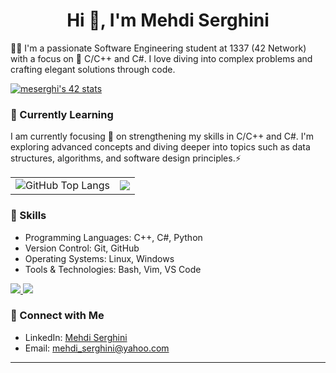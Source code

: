 <h1 align="center"> Hi 👋, I'm Mehdi Serghini </h1>


  👨‍💻 I'm a passionate Software Engineering student at 1337 (42 Network) with a focus on 👀 C/C++ and C#. I love diving into complex problems and crafting elegant solutions through code.

<!-- - 👯 I’m looking to collaborate on ...
- 🤔 I’m looking for help with ...
- 💬 Ask me about ...
- 📫 How to reach me: ...
- 😄 Pronouns: ...
- ⚡ Fun fact: ... -->

<a href="https://github.com/oakoudad/badge42"><img src="https://badge.mediaplus.ma/greenbinary/meserghi" alt="meserghi's 42 stats" /></a>

### 🌱 Currently Learning
I am currently focusing 💬 on strengthening my skills in C/C++ and C#. I'm exploring advanced concepts and diving deeper into topics such as data structures, algorithms, and software design principles.⚡


<table style="border: none;">
  <tr>
    <td style="border: none;">
<img src="https://github-readme-stats.vercel.app/api/top-langs/?username=Serghini04&theme=dark&hide_border=false&include_all_commits=false&count_private=false&layout=compact" alt="GitHub Top Langs" style="border: none;" />
    </td>
    <td style="border: none;">
      <img src="https://streak-stats.demolab.com?user=Serghini04&theme=dracula&exclude_days=Sun"/>
    </td>
  </tr>
</table>

### 🚀 Skills
- Programming Languages: C++, C#, Python
- Version Control: Git, GitHub
- Operating Systems: Linux, Windows
- Tools & Technologies: Bash, Vim, VS Code
<p align="left">
  <a href="https://skillicons.dev">
    <img src="https://skillicons.dev/icons?i=c,cpp"/>
    <img src="https://skillicons.dev/icons?i=git,github,bash,linux,vim,vscode" />
  </a>
</p>

### 🔗 Connect with Me
- LinkedIn: [Mehdi Serghini](https://www.linkedin.com/in/mehdi-serghini-a81160245/)
- Email: [mehdi_serghini@yahoo.com](mailto:mehdi_serghini@yahoo.com)
---
